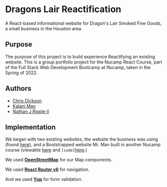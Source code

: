 # Dragons Lair Reactification
A React-based informational website for Dragon's Lair Smoked Fine Goods, a small business in the Houston area. 

## Purpose
The purpose of this project is to build experience Reactifying an existing website. This is a group portfolio project for the Nucamp React Course, part of the Full Stack Web Development Bootcamp at Nucamp, taken in the Spring of 2022. 

## Authors
* [Chris Dickson](https://github.com/DicksonChris)
* [Kalani Man](https://github.com/sfotxl)
* [Nathan J Ripple II](https://github.com/IllusiveLegend)

## Implementation
We began with two existing websites, the website the business was using (found [here](https://dragonslairjerky.com/)), and a Bootstrapped website Mr. Man  built in another Nucamp course (viewable [here](https://dragonslair.netlify.app) and `[code]`[here](https://github.com/sfotxl/dragonslair).) 

We used [**OpenStreetMap**](https://www.openstreetmap.org) for our Map components.

We used [**React Router v6**](https://reactrouter.com/) for navigation.

And we used [**Yup**](https://github.com/jquense/yup) for form validation. 
